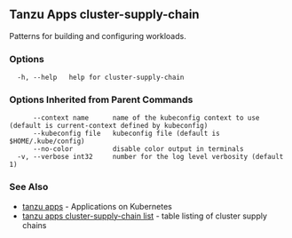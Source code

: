 ## Tanzu Apps cluster-supply-chain

Patterns for building and configuring workloads.

### Options

```
  -h, --help   help for cluster-supply-chain
```

### Options Inherited from Parent Commands

```
      --context name      name of the kubeconfig context to use (default is current-context defined by kubeconfig)
      --kubeconfig file   kubeconfig file (default is $HOME/.kube/config)
      --no-color          disable color output in terminals
  -v, --verbose int32     number for the log level verbosity (default 1)
```

### See Also

* [tanzu apps](tanzu_apps.md)	 - Applications on Kubernetes
* [tanzu apps cluster-supply-chain list](tanzu_apps_cluster-supply-chain_list.md)	 - table listing of cluster supply chains

